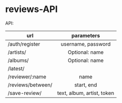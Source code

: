 # reviews-API

API:

| url        | parameters           |
| ------------- |:-------------:|
| /auth/register      | username, password |
| /artists/         | Optional: name                    |
| /albums/          | Optional: name                    |
| /latest/          |                                   |
| /reviewer/:name   | name                              |
| /reviews/between/ | start, end                        |
| /save-review/     | text, album, artist, token        |
